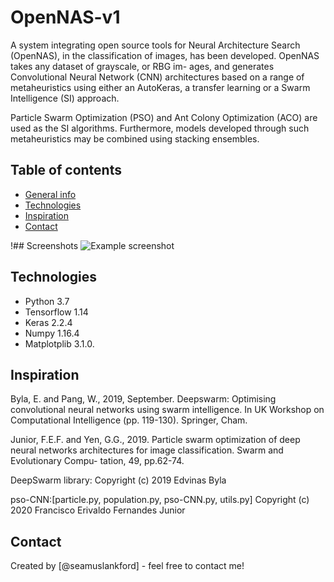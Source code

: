 # OpenNAS-v1
A system integrating open source tools for Neural Architecture Search (OpenNAS), in the classification of images, 
has been developed. OpenNAS takes any dataset of grayscale, or RBG im- ages, and generates Convolutional Neural Network 
(CNN) architectures based on a range of metaheuristics using either an AutoKeras, a transfer learning or a Swarm Intelligence (SI) approach.

Particle Swarm Optimization (PSO) and Ant Colony Optimization (ACO) are used as the SI algorithms. Furthermore, models 
developed through such metaheuristics may be combined using stacking ensembles.

## Table of contents
* [General info](#general-info) <!---* [Screenshots](#screenshots) -->
* [Technologies](#technologies) <!---* * [Setup](#setup) -->
* [Inspiration](#inspiration)
* [Contact](#contact)

<!---* ## General info
Add more general information about project. What the purpose of the project is? Motivation? -->

!## Screenshots
![Example screenshot](./img/screenshot.png)

## Technologies
* Python 3.7
* Tensorflow 1.14
* Keras 2.2.4
* Numpy 1.16.4
* Matplotplib 3.1.0.

## Inspiration

Byla, E. and Pang, W., 2019, September. Deepswarm: Optimising convolutional neural networks using swarm intelligence. In UK Workshop on Computational Intelligence (pp. 119-130). Springer, Cham.

Junior, F.E.F. and Yen, G.G., 2019. Particle swarm optimization of deep neural
networks architectures for image classification. Swarm and Evolutionary Compu-
tation, 49, pp.62-74.

DeepSwarm library: 
Copyright (c) 2019 Edvinas Byla

pso-CNN:[particle.py, population.py, pso-CNN.py, utils.py] 
Copyright (c) 2020 Francisco Erivaldo Fernandes Junior

## Contact
Created by [@seamuslankford] - feel free to contact me!
